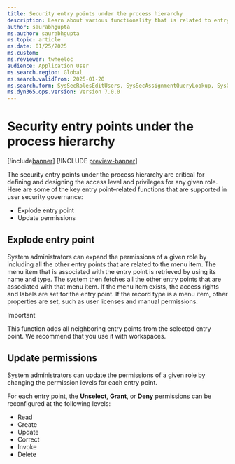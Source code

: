 ```yaml
---
title: Security entry points under the process hierarchy
description: Learn about various functionality that is related to entry points under the process hierarchy in user security governance.
author: saurabhgupta
ms.author: saurabhgupta
ms.topic: article
ms.date: 01/25/2025
ms.custom: 
ms.reviewer: twheeloc
audience: Application User
ms.search.region: Global
ms.search.validFrom: 2025-01-20
ms.search.form: SysSecRolesEditUsers, SysSecAssignmentQueryLookup, SysQueryForm, SysSecRoleExcludeUsers
ms.dyn365.ops.version: Version 7.0.0
---
```


# Security entry points under the process hierarchy

[!include[banner](../../../finance/includes/banner.md)]
[!INCLUDE [preview-banner](~/../shared-content/shared/preview-includes/preview-banner.md)]

The security entry points under the process hierarchy are critical for defining and designing the access level and privileges for any given role. Here are some of the key entry point–related functions that are supported in user security governance:

- Explode entry point
- Update permissions

## Explode entry point

System administrators can expand the permissions of a given role by including all the other entry points that are related to the menu item. The menu item that is associated with the entry point is retrieved by using its name and type. The system then fetches all the other entry points that are associated with that menu item. If the menu item exists, the access rights and labels are set for the entry point. If the record type is a menu item, other properties are set, such as user licenses and manual permissions.

> [!IMPORTANT]
> This function adds all neighboring entry points from the selected entry point. We recommend that you use it with workspaces.

## Update permissions

System administrators can update the permissions of a given role by changing the permission levels for each entry point.

For each entry point, the **Unselect**, **Grant**, or **Deny** permissions can be reconfigured at the following levels:

- Read
- Create
- Update
- Correct
- Invoke
- Delete
